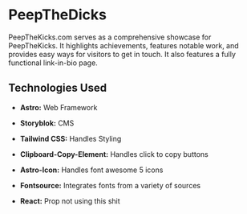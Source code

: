# PeepTheDicks

PeepTheKicks.com serves as a comprehensive showcase for PeepTheKicks. It highlights achievements, features notable work, and provides easy ways for visitors to get in touch. It also features a fully functional link-in-bio page.

## Technologies Used

- **Astro:** Web Framework

- **Storyblok:** CMS

- **Tailwind CSS:** Handles Styling

- **Clipboard-Copy-Element:** Handles click to copy buttons

- **Astro-Icon:** Handles font awesome 5 icons

- **Fontsource:** Integrates fonts from a variety of sources

- **React:** Prop not using this shit
